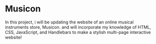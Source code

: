# Musicon
In this project, i will be updating the website of an online musical instruments store, Musicon. and will incorporate my knowledge of HTML, CSS, JavaScript, and Handlebars to make a stylish multi-page interactive website!
